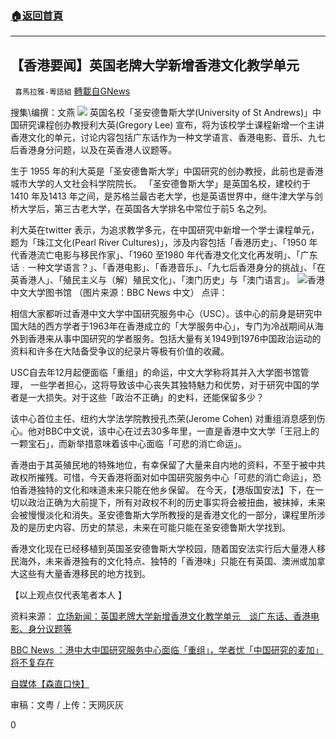 ###  [:house:返回首頁](https://github.com/ourhimalayas/txt)
---

## 【香港要闻】英国老牌大学新增香港文化教学单元
` 喜馬拉雅-粵語組` [轉載自GNews](https://gnews.org/zh-hans/1137037/)

搜集\编撰：文燕
![]()![](https://gnews.org/wp-content/uploads/2021/04/42511.jpg)
英国名校「圣安德鲁斯大学(University of St Andrews)」中国研究课程创办教授利大英(Gregory Lee) 宣布，将为该校学士课程新增一个主讲香港文化的单元，讨论内容包括广东话作为一种文学语言、香港电影、音乐、九七后香港身分问题，以及在英香港人议题等。

生于 1955 年的利大英是「圣安德鲁斯大学」中国研究的创办教授，此前也是香港城市大学的人文社会科学院院长。 「圣安德鲁斯大学」是英国名校，建校约于1410 年及1413 年之间，是苏格兰最古老大学，也是英语世界中，继牛津大学与剑桥大学后，第三古老大学，在英国各大学排名中常位于前5 名之列。

利大英在twitter 表示，为追求教学多元，在中国研究中新增一个学士课程单元，题为「珠江文化(Pearl River Cultures)」，涉及内容包括「香港历史」、「1950 年代香港流亡电影与移民作家」、「1960 至1980 年代香港文化文化再发明」、「广东话﹕一种文学语言？」、「香港电影」、「香港音乐」、「九七后香港身分的挑战」、「在英香港人」、「殖民主义与（解）殖民文化」、「澳门历史」与「澳门语言」。
![]()![](https://gnews.org/wp-content/uploads/2021/04/42512.jpg)香港中文大学图书馆 （图片来源：BBC News 中文）
点评：

相信大家都听过香港中文大学中国研究服务中心（USC）。该中心的前身是研究中国大陆的西方学者于1963年在香港成立的「大学服务中心」，专门为冷战期间从海外到香港来从事中国研究的学者服务。包括大量有关1949到1976中国政治运动的资料和许多在大陆备受争议的纪录片等极有价值的收藏。

USC自去年12月起便面临「重组」的命运，中文大学称将其并入大学图书馆管理， 一些学者担心，这将导致该中心丧失其独特魅力和优势，对于研究中国的学者是一大损失。对于这些「政治不正确」的史料，还能保留多少？

该中心首位主任、纽约大学法学院教授孔杰荣(Jerome Cohen) 对重组消息感到伤心。他对BBC中文说，该中心在过去30多年里，一直是香港中文大学「王冠上的一颗宝石」，而新举措意味着该中心面临「可悲的消亡命运」。

香港由于其英殖民地的特殊地位，有幸保留了大量来自内地的资料，不至于被中共政权所摧残。可惜，今天香港将面对如中国研究服务中心「可悲的消亡命运」，恐怕香港独特的文化和味道未来只能在他乡保留。
在今天，【港版国安法】下，在一切以政治正确为大前提下，所有对政权不利的历史事实将会被扭曲，被抹掉，未来会被慢慢淡化和消失。圣安德鲁斯大学所教授的是香港文化的一部分，课程里所涉及的是历史内容、历史的禁忌，未来在可能只能在圣安德鲁斯大学找到。

香港文化现在已经移植到英国圣安德鲁斯大学校园，随着国安法实行后大量港人移民海外，未来香港独有的文化特点、独特的「香港味」只能在有英国、澳洲或加拿大这些有大量香港移民的地方找到。


【以上观点仅代表笔者本人 】

资料来源：
[立场新闻：英国老牌大学新增香港文化教学单元　谈广东话、香港电影、身分议题等](https://www.thestandnews.com/international/%E8%8B%B1%E5%9C%8B%E8%80%81%E7%89%8C%E5%A4%A7%E5%AD%B8%E6%96%B0%E5%A2%9E%E9%A6%99%E6%B8%AF%E6%96%87%E5%8C%96%E6%95%99%E5%AD%B8%E5%96%AE%E5%85%83-%E8%AB%87%E5%BB%A3%E6%9D%B1%E8%A9%B1-%E9%A6%99%E6%B8%AF%E9%9B%BB%E5%BD%B1-%E8%BA%AB%E5%88%86%E8%AD%B0%E9%A1%8C%E7%AD%89/)

[BBC News ：港中大中国研究服务中心面临「重组」，学者忧「中国研究的麦加」将不复存在](https://www.bbc.com/zhongwen/trad/world-55441519)

[自媒体【森直口快】](https://youtu.be/qzGHe67X_7Q)

审稿：文粤 / 上传：天网灰灰

0
